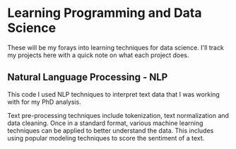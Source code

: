 # Learning Programming and Data Science

These will be my forays into learning techniques for data science. I'll track my
projects here with a quick note on what each project does.

## Natural Language Processing - NLP

This code I used NLP techniques to interpret text data that I was working with for my PhD analysis.

Text pre-processing techniques include tokenization, text normalization and data cleaning. Once in a standard format, various machine learning techniques can be applied to better understand the data. This includes using popular modeling techniques to score the sentiment of a text.
